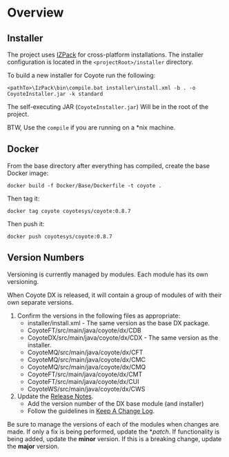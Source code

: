 # Overview



## Installer

The project uses [IZPack](http://izpack.org/) for cross-platform installations. The installer configuration is located in the `<projectRoot>/installer` directory.

To build a new installer for Coyote run the following:

    <pathTo>\IzPack\bin\compile.bat installer\install.xml -b . -o CoyoteInstaller.jar -k standard

The self-executing JAR (`CoyoteInstaller.jar`) Will be in the root of the project.

BTW, Use the `compile` if you are running on a *nix machine.

## Docker 

From the base directory after everything has compiled, create the base Docker image:

```shell
docker build -f Docker/Base/Dockerfile -t coyote .
```

Then tag it:

```shell
docker tag coyote coyotesys/coyote:0.8.7

```

Then push it:

```shell
docker push coyotesys/coyote:0.8.7
```

## Version Numbers

Versioning is currently managed by modules. Each module has its own versioning.

When Coyote DX is released, it will contain a group of modules of with their own separate versions.

1. Confirm the versions in the following files as appropriate:
   * installer/install.xml - The same version as the base DX package.
   * CoyoteFT/src/main/java/coyote/dx/CDB
   * CoyoteDX/src/main/java/coyote/dx/CDX - The same version as the installer.
   * CoyoteMQ/src/main/java/coyote/dx/CFT
   * CoyoteMQ/src/main/java/coyote/dx/CMC
   * CoyoteMQ/src/main/java/coyote/dx/CMQ
   * CoyoteFT/src/main/java/coyote/dx/CMT
   * CoyoteFT/src/main/java/coyote/dx/CUI
   * CoyoteWS/src/main/java/coyote/dx/CWS
2. Update the [Release Notes](ReleaseNotes.md).
   * Add the version number of the DX base module (and installer)
   * Follow the guidelines in [Keep A Change Log](https://keepachangelog.com/en/1.0.0/).

Be sure to manage the versions of each of the modules when changes are made. If only a fix is being performed, update 
the **patch*. If functionality is being added, update the **minor** version. If this is a breaking change, update the 
**major** version.
